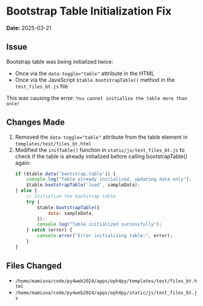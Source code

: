 # Bootstrap Table Initialization Fix

**Date:** 2025-03-21

## Issue
Bootstrap table was being initialized twice:
- Once via the `data-toggle="table"` attribute in the HTML
- Once via the JavaScript `$table.bootstrapTable()` method in the `test_files_bt.js` file

This was causing the error: `You cannot initialize the table more than once!`

## Changes Made
1. Removed the `data-toggle="table"` attribute from the table element in `templates/test/files_bt.html`
2. Modified the `initTable()` function in `static/js/test_files_bt.js` to check if the table is already initialized before calling bootstrapTable() again:
   ```javascript
   if ($table.data('bootstrap.table')) {
       console.log("Table already initialized, updating data only");
       $table.bootstrapTable('load', sampleData);
   } else {
       // Initialize the bootstrap-table
       try {
           $table.bootstrapTable({
               data: sampleData,
           });
           console.log("Table initialized successfully");
       } catch (error) {
           console.error("Error initializing table:", error);
       }
   }
   ```

## Files Changed
- `/home/mamisoa/code/py4web2024/apps/oph4py/templates/test/files_bt.html`
- `/home/mamisoa/code/py4web2024/apps/oph4py/static/js/test_files_bt.js` 
